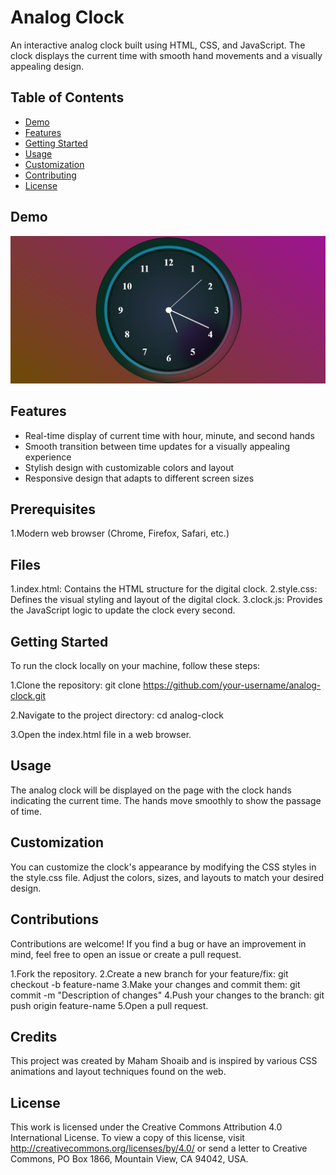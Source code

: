 # Analog Clock

An interactive analog clock built using HTML, CSS, and JavaScript. The clock displays the current time with smooth hand movements and a visually appealing design.

## Table of Contents

- [Demo](#demo)
- [Features](#features)
- [Getting Started](#getting-started)
- [Usage](#usage)
- [Customization](#customization)
- [Contributing](#contributing)
- [License](#license)

## Demo

![Analog Clock Screenshot](demo-screenshot.png)

## Features

- Real-time display of current time with hour, minute, and second hands
- Smooth transition between time updates for a visually appealing experience
- Stylish design with customizable colors and layout
- Responsive design that adapts to different screen sizes

## Prerequisites
1.Modern web browser (Chrome, Firefox, Safari, etc.)

## Files
1.index.html: Contains the HTML structure for the digital clock.
2.style.css: Defines the visual styling and layout of the digital clock.
3.clock.js: Provides the JavaScript logic to update the clock every second.

## Getting Started

To run the clock locally on your machine, follow these steps:

1.Clone the repository:
git clone https://github.com/your-username/analog-clock.git

2.Navigate to the project directory:
cd analog-clock

3.Open the index.html file in a web browser.

## Usage
The analog clock will be displayed on the page with the clock hands indicating the current time. The hands move smoothly to show the passage of time.

## Customization
You can customize the clock's appearance by modifying the CSS styles in the style.css file. Adjust the colors, sizes, and layouts to match your desired design.

## Contributions
Contributions are welcome! If you find a bug or have an improvement in mind, feel free to open an issue or create a pull request.

1.Fork the repository.
2.Create a new branch for your feature/fix: git checkout -b feature-name
3.Make your changes and commit them: git commit -m "Description of changes"
4.Push your changes to the branch: git push origin feature-name
5.Open a pull request.

## Credits
This project was created by Maham Shoaib and is inspired by various CSS animations and layout techniques found on the web.

## License
This work is licensed under the Creative Commons Attribution 4.0 International License. To view a copy of this license, visit http://creativecommons.org/licenses/by/4.0/ or send a letter to Creative Commons, PO Box 1866, Mountain View, CA 94042, USA.